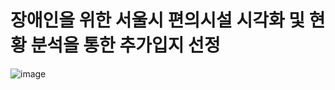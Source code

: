 # 장애인을 위한 서울시 편의시설 시각화 및 현황 분석을 통한 추가입지 선정
![image](https://user-images.githubusercontent.com/96849924/170633956-d2676d41-a827-4a4b-8462-0196c22f55f1.png)
